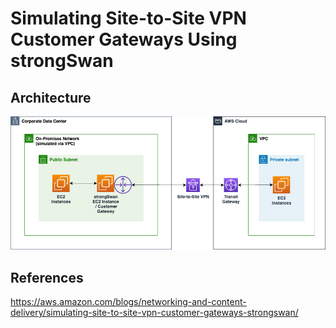 # Simulating Site-to-Site VPN Customer Gateways Using strongSwan

## Architecture

![architecture](./architecture.png)

## References

https://aws.amazon.com/blogs/networking-and-content-delivery/simulating-site-to-site-vpn-customer-gateways-strongswan/
